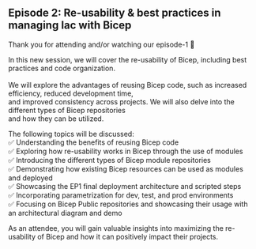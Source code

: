 ## Episode 2: Re-usability & best practices in managing Iac with Bicep

Thank you for attending and/or watching our episode-1 🎉 <br/>

In this new session, we will cover the re-usability of Bicep, including best practices and code organization.<br/> <br/>
We will explore the advantages of reusing Bicep code, such as increased efficiency, reduced development time, <br/> and improved consistency across projects.
We will also delve into the different types of Bicep repositories <br/>
and how they can be utilized.

The following topics will be discussed:<br/>
✅ Understanding the benefits of reusing Bicep code <br/>
✅ Exploring how re-usability works in Bicep through the use of modules <br/>
✅ Introducing the different types of Bicep module repositories <br/>
✅ Demonstrating how existing Bicep resources can be used as modules and deployed <br/>
✅ Showcasing the EP1 final deployment architecture and scripted steps <br/>
✅ Incorporating parametrization for dev, test, and prod environments <br/>
✅ Focusing on Bicep Public repositories and showcasing their usage with an architectural diagram and demo <br/>

As an attendee, you will gain valuable insights into maximizing the re-usability of Bicep and how it can positively impact their projects.
